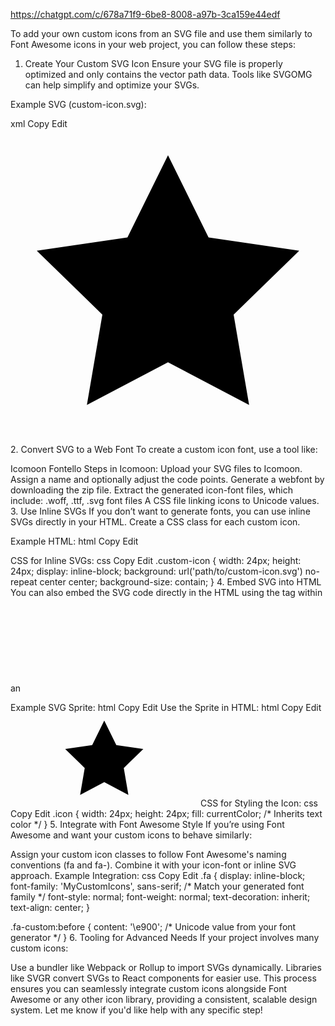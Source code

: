 https://chatgpt.com/c/678a71f9-6be8-8008-a97b-3ca159e44edf

To add your own custom icons from an SVG file and use them similarly to Font Awesome icons in your web project, you can follow these steps:

1. Create Your Custom SVG Icon
Ensure your SVG file is properly optimized and only contains the vector path data. Tools like SVGOMG can help simplify and optimize your SVGs.

Example SVG (custom-icon.svg):

xml
Copy
Edit
<svg xmlns="http://www.w3.org/2000/svg" viewBox="0 0 24 24">
    <path d="M12 2L15.09 8.26L22 9.27L17 14.14L18.18 21.02L12 17.77L5.82 21.02L7 14.14L2 9.27L8.91 8.26L12 2Z" />
</svg>
2. Convert SVG to a Web Font
To create a custom icon font, use a tool like:

Icomoon
Fontello
Steps in Icomoon:
Upload your SVG files to Icomoon.
Assign a name and optionally adjust the code points.
Generate a webfont by downloading the zip file.
Extract the generated icon-font files, which include:
.woff, .ttf, .svg font files
A CSS file linking icons to Unicode values.
3. Use Inline SVGs
If you don’t want to generate fonts, you can use inline SVGs directly in your HTML. Create a CSS class for each custom icon.

Example HTML:
html
Copy
Edit
<div class="icon custom-icon"></div>
CSS for Inline SVGs:
css
Copy
Edit
.custom-icon {
    width: 24px;
    height: 24px;
    display: inline-block;
    background: url('path/to/custom-icon.svg') no-repeat center center;
    background-size: contain;
}
4. Embed SVG into HTML
You can also embed the SVG code directly in the HTML using the <symbol> tag within an <svg> sprite. This works well for scalable, reusable icons.

Example SVG Sprite:
html
Copy
Edit
<svg xmlns="http://www.w3.org/2000/svg" style="display: none;">
    <symbol id="icon-custom" viewBox="0 0 24 24">
        <path d="M12 2L15.09 8.26L22 9.27L17 14.14L18.18 21.02L12 17.77L5.82 21.02L7 14.14L2 9.27L8.91 8.26L12 2Z" />
    </symbol>
</svg>
Use the Sprite in HTML:
html
Copy
Edit
<svg class="icon" aria-hidden="true">
    <use xlink:href="#icon-custom"></use>
</svg>
CSS for Styling the Icon:
css
Copy
Edit
.icon {
    width: 24px;
    height: 24px;
    fill: currentColor; /* Inherits text color */
}
5. Integrate with Font Awesome Style
If you’re using Font Awesome and want your custom icons to behave similarly:

Assign your custom icon classes to follow Font Awesome's naming conventions (fa and fa-<name>).
Combine it with your icon-font or inline SVG approach.
Example Integration:
css
Copy
Edit
.fa {
    display: inline-block;
    font-family: 'MyCustomIcons', sans-serif; /* Match your generated font family */
    font-style: normal;
    font-weight: normal;
    text-decoration: inherit;
    text-align: center;
}

.fa-custom:before {
    content: '\e900'; /* Unicode value from your font generator */
}
6. Tooling for Advanced Needs
If your project involves many custom icons:

Use a bundler like Webpack or Rollup to import SVGs dynamically.
Libraries like SVGR convert SVGs to React components for easier use.
This process ensures you can seamlessly integrate custom icons alongside Font Awesome or any other icon library, providing a consistent, scalable design system. Let me know if you'd like help with any specific step!
